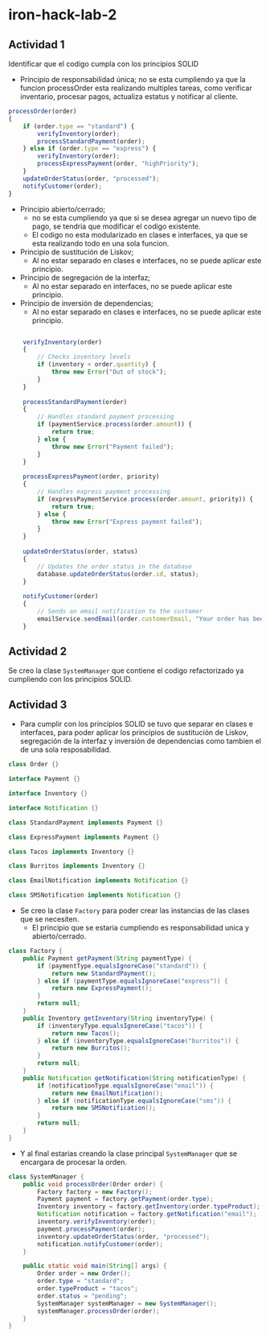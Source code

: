 # iron-hack-lab-2

## Actividad 1
Identificar que el codigo cumpla con los principios SOLID


* Principio de responsabilidad única; no se esta cumpliendo ya que la funcion processOrder esta realizando multiples tareas, como verificar inventario, procesar pagos, actualiza estatus y notificar al cliente.

```javascript
processOrder(order)
{
    if (order.type == "standard") {
        verifyInventory(order);
        processStandardPayment(order);
    } else if (order.type == "express") {
        verifyInventory(order);
        processExpressPayment(order, "highPriority");
    }
    updateOrderStatus(order, "processed");
    notifyCustomer(order);
}
```

* Principio abierto/cerrado; 
  * no se esta cumpliendo ya que si se desea agregar un nuevo tipo de pago, se tendria que modificar el codigo existente.
  * El codigo no esta modularizado en clases e interfaces, ya que se esta realizando todo en una sola funcion.
* Principio de sustitución de Liskov;
  * Al no estar separado en clases e interfaces, no se puede aplicar este principio.
* Principio de segregación de la interfaz;
    * Al no estar separado en interfaces, no se puede aplicar este principio.
* Principio de inversión de dependencias;
    * Al no estar separado en clases e interfaces, no se puede aplicar este principio.
```javascript

    verifyInventory(order) 
    {
        // Checks inventory levels
        if (inventory < order.quantity) {
            throw new Error("Out of stock");
        }
    }
 
    processStandardPayment(order) 
    {
        // Handles standard payment processing
        if (paymentService.process(order.amount)) {
            return true;
        } else {
            throw new Error("Payment failed");
        }
    }
 
    processExpressPayment(order, priority) 
    {
        // Handles express payment processing
        if (expressPaymentService.process(order.amount, priority)) {
            return true;
        } else {
            throw new Error("Express payment failed");
        }
    }
 
    updateOrderStatus(order, status) 
    {
        // Updates the order status in the database
        database.updateOrderStatus(order.id, status);
    }
 
    notifyCustomer(order) 
    {
        // Sends an email notification to the customer
        emailService.sendEmail(order.customerEmail, "Your order has been processed.");
    }
```

## Actividad 2

Se creo la clase `SystemManager` que contiene el codigo refactorizado ya cumpliendo con los principios SOLID.


## Actividad 3

* Para cumplir con los principios SOLID se tuvo que separar en clases e interfaces, para poder aplicar los principios de sustitución de Liskov, segregación de la interfaz y inversión de dependencias como tambien el de una sola resposabilidad.
```java
class Order {}
```
```java
interface Payment {}
```
```java
interface Inventory {}
```
```java
interface Notification {}
```
```java
class StandardPayment implements Payment {}
```
```java
class ExpressPayment implements Payment {}
```
```java
class Tacos implements Inventory {}
```
```java
class Burritos implements Inventory {}
```
```java
class EmailNotification implements Notification {}
```
```java
class SMSNotification implements Notification {}
```

* Se creo la clase `Factory` para poder crear las instancias de las clases que se necesiten.
  * El principio que se estaria cumpliendo es responsabilidad unica y abierto/cerrado.
```java
class Factory {
    public Payment getPayment(String paymentType) {
        if (paymentType.equalsIgnoreCase("standard")) {
            return new StandardPayment();
        } else if (paymentType.equalsIgnoreCase("express")) {
            return new ExpressPayment();
        }
        return null;
    }
    public Inventory getInventory(String inventoryType) {
        if (inventoryType.equalsIgnoreCase("tacos")) {
            return new Tacos();
        } else if (inventoryType.equalsIgnoreCase("burritos")) {
            return new Burritos();
        }
        return null;
    }
    public Notification getNotification(String notificationType) {
        if (notificationType.equalsIgnoreCase("email")) {
            return new EmailNotification();
        } else if (notificationType.equalsIgnoreCase("sms")) {
            return new SMSNotification();
        }
        return null;
    }
}
```

* Y al final estarias creando la clase principal `SystemManager` que se encargara de procesar la orden.
```java
class SystemManager {
    public void processOrder(Order order) {
        Factory factory = new Factory();
        Payment payment = factory.getPayment(order.type);
        Inventory inventory = factory.getInventory(order.typeProduct);
        Notification notification = factory.getNotification("email");
        inventory.verifyInventory(order);
        payment.processPayment(order);
        inventory.updateOrderStatus(order, "processed");
        notification.notifyCustomer(order);
    }

    public static void main(String[] args) {
        Order order = new Order();
        order.type = "standard";
        order.typeProduct = "tacos";
        order.status = "pending";
        SystemManager systemManager = new SystemManager();
        systemManager.processOrder(order);
    }
}
```









